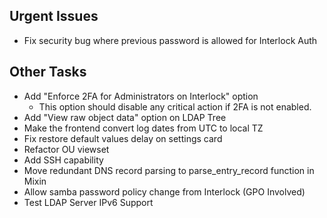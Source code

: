 ## Urgent Issues
* Fix security bug where previous password is allowed for Interlock Auth

## Other Tasks

* Add "Enforce 2FA for Administrators on Interlock" option
	* This option should disable any critical action if 2FA is not enabled.
* Add "View raw object data" option on LDAP Tree
* Make the frontend convert log dates from UTC to local TZ <done>
* Fix restore default values delay on settings card <done>
* Refactor OU viewset
* Add SSH capability
* Move redundant DNS record parsing to parse_entry_record function in Mixin
* Allow samba password policy change from Interlock (GPO Involved)
* Test LDAP Server IPv6 Support
